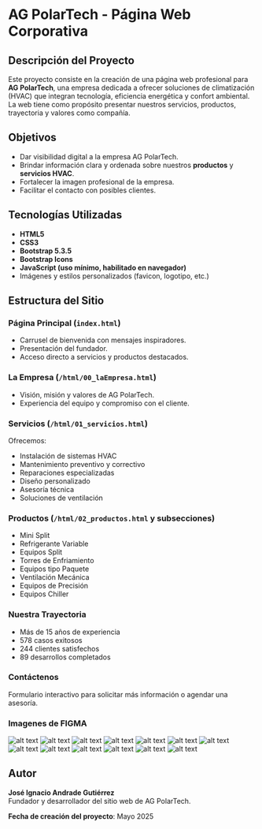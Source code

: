 # AG PolarTech - Página Web Corporativa

## Descripción del Proyecto

Este proyecto consiste en la creación de una página web profesional para **AG PolarTech**, una empresa dedicada a ofrecer soluciones de climatización (HVAC) que integran tecnología, eficiencia energética y confort ambiental.  
La web tiene como propósito presentar nuestros servicios, productos, trayectoria y valores como compañía.

## Objetivos

- Dar visibilidad digital a la empresa AG PolarTech.
- Brindar información clara y ordenada sobre nuestros **productos** y **servicios HVAC**.
- Fortalecer la imagen profesional de la empresa.
- Facilitar el contacto con posibles clientes.


## Tecnologías Utilizadas

- **HTML5**
- **CSS3**
- **Bootstrap 5.3.5**
- **Bootstrap Icons**
- **JavaScript (uso mínimo, habilitado en navegador)**
- Imágenes y estilos personalizados (favicon, logotipo, etc.)

## Estructura del Sitio

### Página Principal (`index.html`)

- Carrusel de bienvenida con mensajes inspiradores.
- Presentación del fundador.
- Acceso directo a servicios y productos destacados.

### La Empresa (`/html/00_laEmpresa.html`)

- Visión, misión y valores de AG PolarTech.
- Experiencia del equipo y compromiso con el cliente.

### Servicios (`/html/01_servicios.html`)

Ofrecemos:

- Instalación de sistemas HVAC
- Mantenimiento preventivo y correctivo
- Reparaciones especializadas
- Diseño personalizado
- Asesoría técnica
- Soluciones de ventilación

### Productos (`/html/02_productos.html` y subsecciones)

- Mini Split
- Refrigerante Variable
- Equipos Split
- Torres de Enfriamiento
- Equipos tipo Paquete
- Ventilación Mecánica
- Equipos de Precisión
- Equipos Chiller

### Nuestra Trayectoria

- Más de 15 años de experiencia
- 578 casos exitosos
- 244 clientes satisfechos
- 89 desarrollos completados

### Contáctenos

Formulario interactivo para solicitar más información o agendar una asesoría.

### Imagenes de FIGMA

![alt text](image.png)
![alt text](image-1.png)
![alt text](image-2.png)
![alt text](image-3.png)
![alt text](image-4.png)
![alt text](image-5.png)
![alt text](image-6.png)
![alt text](image-7.png)
![alt text](image-8.png)
![alt text](image-9.png)
![alt text](image-10.png)
![alt text](image-11.png)
![alt text](image-12.png)

## Autor

**José Ignacio Andrade Gutiérrez**  
Fundador y desarrollador del sitio web de AG PolarTech.

**Fecha de creación del proyecto**: Mayo 2025
